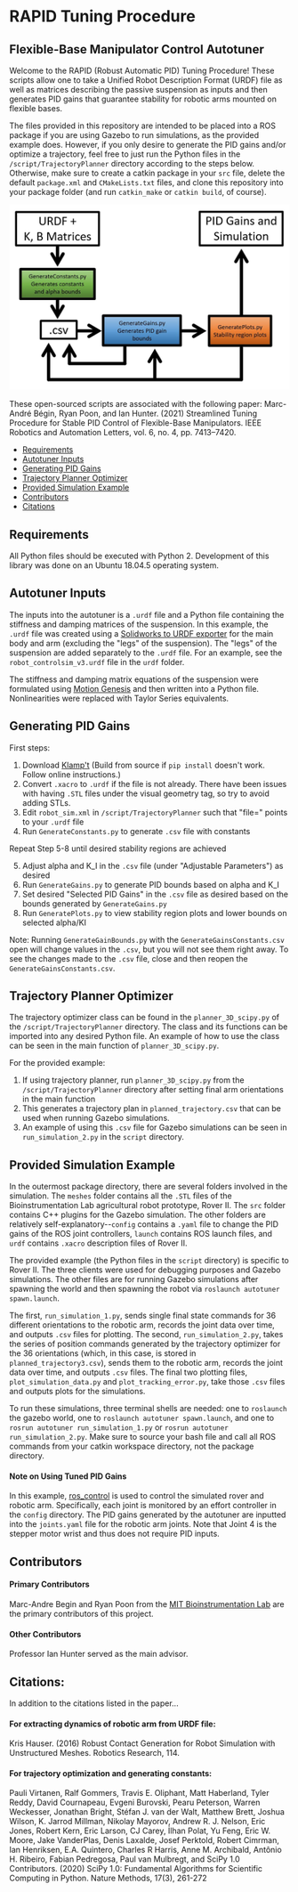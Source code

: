 # RAPID Tuning Procedure

## Flexible-Base Manipulator Control Autotuner

Welcome to the RAPID (Robust Automatic PID) Tuning Procedure! These scripts allow one to take a Unified Robot Description Format (URDF) file as well as matrices describing the passive suspension as inputs and then generates PID gains that guarantee stability for robotic arms mounted on flexible bases. 

The files provided in this repository are intended to be placed into a ROS package if you are using Gazebo to run simulations, as the provided example does. However, if you only desire to generate the PID gains and/or optimize a trajectory, feel free to just run the Python files in the `/script/TrajectoryPlanner` directory according to the steps below. Otherwise, make sure to create a catkin package in your `src` file, delete the default `package.xml` and `CMakeLists.txt` files, and clone this repository into your package folder (and run `catkin_make` or `catkin build`, of course). 

![alt text](/flowchart.JPG?raw=true)

These open-sourced scripts are associated with the following paper: 
Marc-André Bégin, Ryan Poon, and Ian Hunter. (2021) Streamlined Tuning Procedure for Stable PID Control of Flexible-Base Manipulators. IEEE Robotics and Automation Letters, vol. 6, no. 4, pp. 7413–7420.

* [Requirements](#Requirements)
* [Autotuner Inputs](#Autotuner-Inputs)
* [Generating PID Gains](#Generating-PID-Gains)
* [Trajectory Planner Optimizer](#Trajectory-Planner-Optimizer)
* [Provided Simulation Example](#Provided-Simulation-Example)
* [Contributors](#Contributors)
* [Citations](#Citations)

## Requirements

All Python files should be executed with Python 2. Development of this library was done on an Ubuntu 18.04.5 operating system.

## Autotuner Inputs

The inputs into the autotuner is a `.urdf` file and a Python file containing the stiffness and damping matrices of the suspension. In this example, the `.urdf` file was created using a [Solidworks to URDF exporter](http://wiki.ros.org/sw_urdf_exporter) for the main body and arm (excluding the "legs" of the suspension). The "legs" of the suspension are added separately to the `.urdf` file. For an example, see the `robot_controlsim_v3.urdf` file in the `urdf` folder.

The stiffness and damping matrix equations of the suspension were formulated using [Motion Genesis](http://www.motiongenesis.com/) and then written into a Python file. Nonlinearities were replaced with Taylor Series equivalents. 

## Generating PID Gains

First steps:

1. Download [Klamp't](https://github.com/krishauser/Klampt) (Build from source if `pip install` doesn't work. Follow online instructions.)
2. Convert `.xacro` to `.urdf` if the file is not already. There have been issues with having `.STL` files under the visual geometry tag, so try to avoid adding STLs. 
3. Edit `robot_sim.xml` in `/script/TrajectoryPlanner` such that "file=" points to your `.urdf` file
4. Run `GenerateConstants.py` to generate `.csv` file with constants

Repeat Step 5-8 until desired stability regions are achieved

5. Adjust alpha and K_I in the `.csv` file (under "Adjustable Parameters") as desired
6. Run `GenerateGains.py` to generate PID bounds based on alpha and K_I
7. Set desired "Selected PID Gains" in the `.csv` file as desired based on the bounds generated by `GenerateGains.py`
8. Run `GeneratePlots.py` to view stability region plots and lower bounds on selected alpha/KI

Note: Running `GenerateGainBounds.py` with the `GenerateGainsConstants.csv` open will change values in the `.csv`, but you will not see them right away. To see the changes made to the `.csv` file, close and then reopen the `GenerateGainsConstants.csv`.

## Trajectory Planner Optimizer

The trajectory optimizer class can be found in the `planner_3D_scipy.py` of the `/script/TrajectoryPlanner` directory. The class and its functions can be imported into any desired Python file. An example of how to use the class can be seen in the main function of `planner_3D_scipy.py`.

For the provided example:

1. If using trajectory planner, run `planner_3D_scipy.py` from the `/script/TrajectoryPlanner` directory after setting final arm orientations in the main function
2. This generates a trajectory plan in `planned_trajectory.csv` that can be used when running Gazebo simulations. 
3. An example of using this `.csv` file for Gazebo simulations can be seen in `run_simulation_2.py` in the `script` directory.

## Provided Simulation Example

In the outermost package directory, there are several folders involved in the simulation. The `meshes` folder contains all the `.STL` files of the Bioinstrumentation Lab agricultural robot prototype, Rover II. The `src` folder contains C++ plugins for the Gazebo simulation. The other folders are relatively self-explanatory--`config` contains a `.yaml` file to change the PID gains of the ROS joint controllers, `launch` contains ROS launch files, and `urdf` contains `.xacro` description files of Rover II.

The provided example (the Python files in the `script` directory) is specific to Rover II. The three clients were used for debugging purposes and Gazebo simulations. The other files are for running Gazebo simulations after spawning the world and then spawning the robot via `roslaunch autotuner spawn.launch`. 

The first, `run_simulation_1.py`, sends single final state commands for 36 different orientations to the robotic arm, records the joint data over time, and outputs `.csv` files for plotting. The second, `run_simulation_2.py`, takes the series of position commands generated by the trajectory optimizer for the 36 orientations (which, in this case, is stored in `planned_trajectory3.csv`), sends them to the robotic arm, records the joint data over time, and outputs `.csv` files. The final two plotting files, `plot_simulation_data.py` and `plot_tracking_error.py`, take those `.csv` files and outputs plots for the simulations. 

To run these simulations, three terminal shells are needed: one to `roslaunch` the gazebo world, one to `roslaunch autotuner spawn.launch`, and one to `rosrun autotuner run_simulation_1.py` or `rosrun autotuner run_simulation_2.py`. Make sure to source your bash file and call all ROS commands from your catkin workspace directory, not the package directory. 

#### Note on Using Tuned PID Gains

In this example, [ros_control](http://wiki.ros.org/ros_control) is used to control the simulated rover and robotic arm. Specifically, each joint is monitored by an effort controller in the `config` directory. The PID gains generated by the autotuner are inputted into the `joints.yaml` file for the robotic arm joints. Note that Joint 4 is the stepper motor wrist and thus does not require PID inputs. 

## Contributors

#### Primary Contributors
Marc-Andre Begin and Ryan Poon from the [MIT Bioinstrumentation Lab](https://bioinstrumentation.mit.edu/) are the primary contributors of this project.

#### Other Contributors
Professor Ian Hunter served as the main advisor.

## Citations:

In addition to the citations listed in the paper...

#### For extracting dynamics of robotic arm from URDF file:
Kris Hauser. (2016) Robust Contact Generation for Robot Simulation with Unstructured Meshes. Robotics Research, 114. 

#### For trajectory optimization and generating constants:
Pauli Virtanen, Ralf Gommers, Travis E. Oliphant, Matt Haberland, Tyler Reddy, David Cournapeau, Evgeni Burovski, Pearu Peterson, Warren Weckesser, Jonathan Bright, Stéfan J. van der Walt, Matthew Brett, Joshua Wilson, K. Jarrod Millman, Nikolay Mayorov, Andrew R. J. Nelson, Eric Jones, Robert Kern, Eric Larson, CJ Carey, İlhan Polat, Yu Feng, Eric W. Moore, Jake VanderPlas, Denis Laxalde, Josef Perktold, Robert Cimrman, Ian Henriksen, E.A. Quintero, Charles R Harris, Anne M. Archibald, Antônio H. Ribeiro, Fabian Pedregosa, Paul van Mulbregt, and SciPy 1.0 Contributors. (2020) SciPy 1.0: Fundamental Algorithms for Scientific Computing in Python. Nature Methods, 17(3), 261-272




